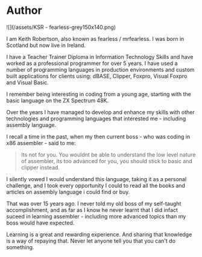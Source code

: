 # Author

![](/assets/KSR - fearless-grey150x140.png)

I am Keith Robertson, also known as fearless / mrfearless. I was born in Scotland but now live in Ireland.

I have a Teacher Trainer Diploma in Information Technology Skills and have worked as a professional programmer for over 5 years. I have used a number of programming languages in production environments and custom built applications for clients using: dBASE, Clipper, Foxpro, Visual Foxpro and Visual Basic.

I remember being interesting in coding from a young age, starting with the basic language on the ZX Spectrum 48K.

Over the years I have managed to develop and enhance my skills with other technologies and programming languages that interested me - including assembly language.

I recall a time in the past, when my then current boss - who was coding in x86 assembler - said to me:

> Its not for you. You wouldnt be able to understand the low level nature of assembler, its too advanced for you, you should stick to basic and clipper instead.

I silently vowed I would understand this language, taking it as a personal challenge, and I took every opportunity I could to read all the books and articles on assembly language i could find or buy.

That was over 15 years ago. I never told my old boss of my self-taught accomplishment, and as far as I know he never learnt that I did infact suceed in learning assembler - including more advanced topics than my boss would have expected.

Learning is a great and rewarding experience. And sharing that knowledge is a way of repaying that. Never let anyone tell you that you can't do something.

